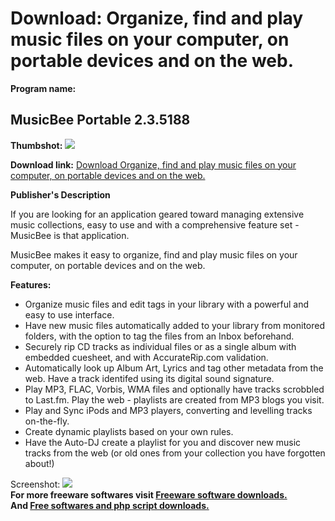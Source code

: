 # Download: Organize, find and play music files on your computer, on portable devices and on the web.

**Program name:**

## MusicBee Portable 2.3.5188

  
**Thumbshot:** ![](http://www.freewarefiles.com/screenshot/musicbee14_md.jpg)   
  
**Download link:** [Download Organize, find and play music files on your computer, on portable devices and on the web.](http://freesoftwares.boysofts.com/MusicBee_program_49356.html)  
  


**Publisher's Description**  
  


If you are looking for an application geared toward managing extensive music collections, easy to use and with a comprehensive feature set - MusicBee is that application. 

MusicBee makes it easy to organize, find and play music files on your computer, on portable devices and on the web.

**Features:**

  * Organize music files and edit tags in your library with a powerful and easy to use interface. 
  * Have new music files automatically added to your library from monitored folders, with the option to tag the files from an Inbox beforehand. 
  * Securely rip CD tracks as individual files or as a single album with embedded cuesheet, and with AccurateRip.com validation. 
  * Automatically look up Album Art, Lyrics and tag other metadata from the web. Have a track identifed using its digital sound signature. 
  * Play MP3, FLAC, Vorbis, WMA files and optionally have tracks scrobbled to Last.fm. Play the web - playlists are created from MP3 blogs you visit. 
  * Play and Sync iPods and MP3 players, converting and levelling tracks on-the-fly. 
  * Create dynamic playlists based on your own rules. 
  * Have the Auto-DJ create a playlist for you and discover new music tracks from the web (or old ones from your collection you have forgotten about!) 

  
  
Screenshot: ![](http://www.freewarefiles.com/screenshot/musicbee14.jpg)   
**For more freeware softwares visit [Freeware software downloads.](http://freesoftwares.boysofts.com/)**   
**And [Free softwares and php script downloads.](http://www.boysofts.com/)**

